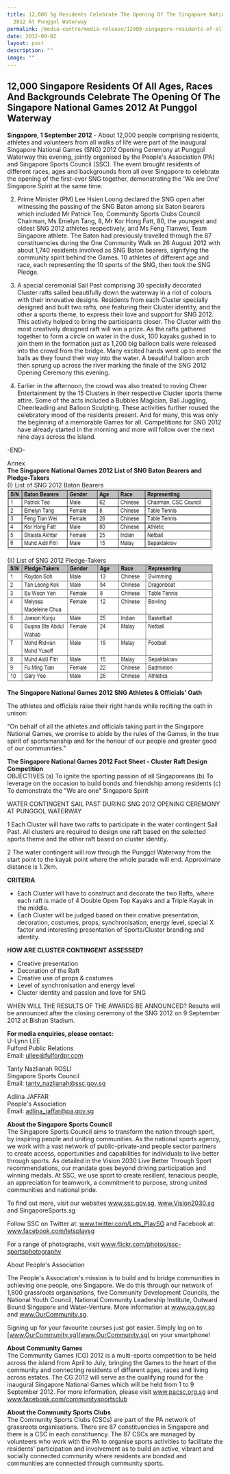 ```yaml
---
title: 12,000 Sg Residents Celebrate The Opening Of The Singapore National Games
  2012 At Punggol Waterway
permalink: /media-centre/media-release/12000-singapore-residents-of-all-ages-races-and-backgrounds/
date: 2012-09-02
layout: post
description: ""
image: ""
---
```

## **12,000 Singapore Residents Of All Ages, Races And Backgrounds Celebrate The Opening Of The Singapore National Games 2012 At Punggol Waterway**

	
**Singapore, 1 September 2012** - About 12,000 people comprising residents, athletes and volunteers from all walks of life were part of the inaugural Singapore National Games (SNG) 2012 Opening Ceremony at Punggol Waterway this evening, jointly organised by the People's Association (PA) and Singapore Sports Council (SSC). The event brought residents of different races, ages and backgrounds from all over Singapore to celebrate the opening of the first-ever SNG together, demonstrating the 'We are One' Singapore Spirit at the same time.

2. Prime Minister (PM) Lee Hsien Loong declared the SNG open after witnessing the passing of the SNG Baton among six Baton bearers which included Mr Patrick Teo, Community Sports Clubs Council Chairman, Ms Emelyn Tang, 8, Mr Kor Hong Fatt, 80, the youngest and oldest SNG 2012 athletes respectively, and Ms Feng Tianwei, Team Singapore athlete. The Baton had previously travelled through the 87 constituencies during the One Community Walk on 26 August 2012 with about 1,740 residents involved as SNG Baton bearers, signifying the community spirit behind the Games. 10 athletes of different age and race, each representing the 10 sports of the SNG, then took the SNG Pledge.

3. A special ceremonial Sail Past comprising 30 specially decorated Cluster rafts sailed beautifully down the waterway in a riot of colours with their innovative designs. Residents from each Cluster specially designed and built two rafts, one featuring their Cluster identity, and the other a sports theme, to express their love and support for SNG 2012. This activity helped to bring the participants closer. The Cluster with the most creatively designed raft will win a prize. As the rafts gathered together to form a circle on water in the dusk, 100 kayaks gushed in to join them in the formation just as 1,200 big balloon balls were released into the crowd from the bridge. Many excited hands went up to meet the balls as they found their way into the water. A beautiful balloon arch then sprung up across the river marking the finale of the SNG 2012 Opening Ceremony this evening.

4. Earlier in the afternoon, the crowd was also treated to roving Cheer Entertainment by the 15 Clusters in their respective Cluster sports theme attire. Some of the acts included a Bubbles Magician, Ball Juggling, Cheerleading and Balloon Sculpting. These activities further roused the celebratory mood of the residents present. And for many, this was only the beginning of a memorable Games for all. Competitions for SNG 2012 have already started in the morning and more will follow over the next nine days across the island.

-END-

Annex
<br>
**The Singapore National Games 2012
List of SNG Baton Bearers and Pledge-Takers**
<br>
(I) List of SNG 2012 Baton Bearers
![](/images/Media%20Centre/Media%20Release/2012/Sep/12000SGRESIDENTSOFALLAGESRACESANDBKGDSCELEBRATEOPENINGSGNATIONALGAMES2012ATMainPar0040Imagegif.gif)


(II) List of SNG 2012 Pledge-Takers
![](/images/Media%20Centre/Media%20Release/2012/Sep/12000SGRESIDENTSOFALLAGESRACESANDBCKGDSCELEBRATETHEGAMES2012MainPar0044Imagegif.gif)



**The Singapore National Games 2012
SNG Athletes & Officials' Oath**

The athletes and officials raise their right hands while reciting the oath in unison:

"On behalf of all the athletes and officials taking part in the Singapore National Games, we promise to abide by the rules of the Games, in the true spirit of sportsmanship and for the honour of our people and greater good of our communities."

**The Singapore National Games 2012
Fact Sheet - Cluster Raft Design Competition**
<br>
OBJECTIVES
(a) To ignite the sporting passion of all Singaporeans
(b) To leverage on the occasion to build bonds and friendship among residents
(c) To demonstrate the "We are one" Singapore Spirit

WATER CONTINGENT SAIL PAST DURING SNG 2012 OPENING CEREMONY AT PUNGGOL WATERWAY

1 Each Cluster will have two rafts to participate in the water contingent Sail Past. All clusters are required to design one raft based on the selected sports theme and the other raft based on cluster identity.

2 The water contingent will row through the Punggol Waterway from the start point to the kayak point where the whole parade will end. Approximate distance is 1.2km.

**CRITERIA**
* Each Cluster will have to construct and decorate the two Rafts, where each raft is made of 4 Double Open Top Kayaks and a Triple Kayak in the middle.
* Each Cluster will be judged based on their creative presentation, decoration, costumes, props, synchronisation, energy level, special X factor and interesting presentation of Sports/Cluster branding and identity.

**HOW ARE CLUSTER CONTINGENT ASSESSED?**
* Creative presentation
* Decoration of the Raft
* Creative use of props & costumes
* Level of synchronisation and energy level
* Cluster identity and passion and love for SNG

WHEN WILL THE RESULTS OF THE AWARDS BE ANNOUNCED?
Results will be announced after the closing ceremony of the SNG 2012 on 9 September 2012 at Bishan Stadium.


**For media enquiries, please contact:**
<br>
U-Lynn LEE
<br>Fulford Public Relations 
<br>Email: ullee@fulfordpr.com

Tanty Nazlianah ROSLI 
<br>Singapore Sports Council 
<br>Email: tanty_nazlianah@ssc.gov.sg

Adlina JAFFAR
<br>People's Association
<br>Email: adlina_jaffar@pa.gov.sg


**About the Singapore Sports Council**
<br>
The Singapore Sports Council aims to transform the nation through sport, by inspiring people and uniting communities. As the national sports agency, we work with a vast network of public-private-and people sector partners to create access, opportunities and capabilities for individuals to live better through sports. As detailed in the Vision 2030 Live Better Through Sport recommendations, our mandate goes beyond driving participation and winning medals. At SSC, we use sport to create resilient, tenacious people, an appreciation for teamwork, a commitment to purpose, strong united communities and national pride.

To find out more, visit our websites www.ssc.gov.sg, www.Vision2030.sg and SingaporeSports.sg

Follow SSC on Twitter at: www.twitter.com/Lets_PlaySG and Facebook at: www.facebook.com/letsplaysg

For a range of photographs, visit www.flickr.com/photos/ssc-sportsphotography

About People's Association

The People's Association's mission is to build and to bridge communities in achieving one people, one Singapore. We do this through our network of 1,800 grassroots organisations, five Community Development Councils, the National Youth Council, National Community Leadership Institute, Outward Bound Singapore and Water-Venture. More information at www.pa.gov.sg and www.OurCommunity.sg.



Signing up for your favourite courses just got easier. Simply log on to [www.OurCommunity.sg](www.OurCommunity.sg) on your smartphone!

**About Community Games**
<br>
The Community Games (CG) 2012 is a multi-sports competition to be held across the island from April to July, bringing the Games to the heart of the community and connecting residents of different ages, races and living across estates. The CG 2012 will serve as the qualifying round for the inaugural Singapore National Games which will be held from 1 to 9 September 2012. For more information, please visit www.pacsc.org.sg and www.facebook.com/communitysportsclub

**About the Community Sports Clubs**
<br>The Community Sports Clubs (CSCs) are part of the PA network of grassroots organisations. There are 87 constituencies in Singapore and there is a CSC in each constituency. The 87 CSCs are managed by volunteers who work with the PA to organise sports activities to facilitate the residents' participation and involvement as to build an active, vibrant and socially connected community where residents are bonded and communities are connected through community sports.